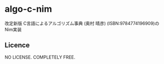 # algo-c-nim
改定新版 C言語によるアルゴリズム事典 (奥村 晴彦) (ISBN:9784774196909)のNim実装

## Licence

NO LICENSE. COMPLETELY FREE.
